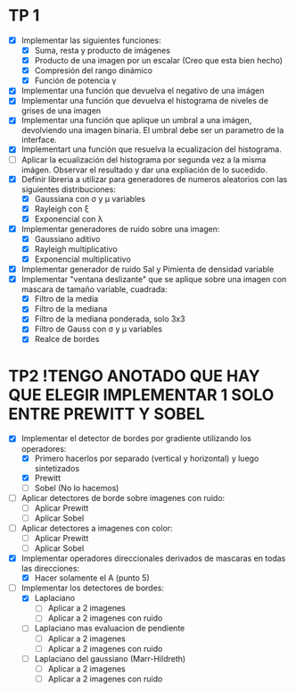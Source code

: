 # TP 1
- [x] Implementar las siguientes funciones:
	- [x] Suma, resta y producto de imágenes
	- [x] Producto de una imagen por un escalar (Creo que esta bien hecho)
	- [x] Compresión del rango dinámico
	- [x] Función de potencia γ
- [x] Implementar una función que devuelva el negativo de una imágen
- [x] Implementar una función que devuelva el histograma de niveles de grises de una imagen
- [x] Implementar una función que aplique un umbral a una imágen, devolviendo una imagen binaria. El umbral debe ser un parametro de la interface.
- [x] Implementart una función que resuelva la ecualizacion del histograma.
- [ ] Aplicar la ecualización del histograma por segunda vez a la misma imágen. Observar el resultado y dar una expliación de lo sucedido.
- [x] Definir libreria a utilizar para generadores de numeros aleatorios con las siguientes distribuciones:
	- [x] Gaussiana con σ y μ variables
	- [x] Rayleigh con ξ
	- [x] Exponencial con λ
- [x] Implementar generadores de ruido sobre una imagen:
	- [x] Gaussiano aditivo
	- [x] Rayleigh multiplicativo
	- [x] Exponencial multiplicativo
- [x] Implementar generador de ruido Sal y Pimienta de densidad variable
- [x] Implementar "ventana deslizante" que se aplique sobre una imagen con mascara de tamaño variable, cuadrada:
	- [x] Filtro de la media
	- [x] Filtro de la mediana
	- [x] Filtro de la mediana ponderada, solo 3x3
	- [x] Filtro de Gauss con σ y μ variables
	- [x] Realce de bordes

# TP2 !TENGO ANOTADO QUE HAY QUE ELEGIR IMPLEMENTAR 1 SOLO ENTRE PREWITT Y SOBEL
- [X] Implementar el detector de bordes por gradiente utilizando los operadores:
	- [X] Primero hacerlos por separado (vertical y horizontal) y luego sintetizados
	- [X] Prewitt
	- [ ] Sobel (No lo hacemos)
- [ ] Aplicar detectores de borde sobre imagenes con ruido:
	- [ ] Aplicar Prewitt
	- [ ] Aplicar Sobel
- [ ] Aplicar detectores a imagenes con color:
	- [ ] Aplicar Prewitt
	- [ ] Aplicar Sobel
- [X] Implementar operadores direccionales derivados de mascaras en todas las direcciones:
	- [X] Hacer solamente el A (punto 5)
- [ ] Implementar los detectores de bordes:
	- [X] Laplaciano
		- [ ] Aplicar a 2 imagenes
		- [ ] Aplicar a 2 imagenes con ruido
	- [ ] Laplaciano mas evaluacion de pendiente
		- [ ] Aplicar a 2 imagenes
		- [ ] Aplicar a 2 imagenes con ruido
	- [ ] Laplaciano del gaussiano (Marr-Hildreth)
		- [ ] Aplicar a 2 imagenes
		- [ ] Aplicar a 2 imagenes con ruido
